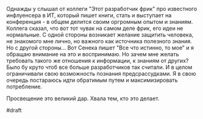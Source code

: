 Однажды у слышал от коллеги "Этот разработчик фрик" про известного инфлуенсера в ИТ, который пишет книги, стать и выступает на конференция - в общем делится своим оргромным опытом и знаниям. Коллега сказал, что вот тот чувак на самом деле фрик, его идеи не нормальные. 
С одной стороны возникает желание защитить человека, не знакомого мне лично, но важного как источника полезного знания. Но с другой стороны... Вот Сенека пишет "Все что истинно, то мое" и я обращаю внимание на это и воспринимаю. Но зачем мне желать требовать такого же отношения к информации, к знаниям от других? Было бу круто чтоб все больше разработчиков так считали. И в целом ограничивали свою возможность познания предсрассудками. Я в свою очередь постараюсь идти обратимым путем и максимизировать потребление. 

Просвещение это великий дар. Хвала тем, кто это делает.

#draft